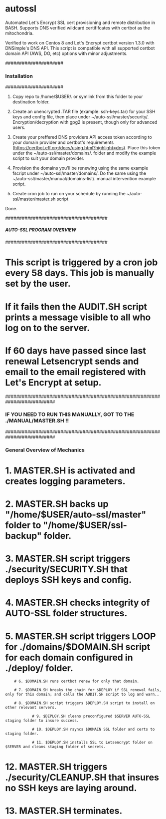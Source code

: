 # autossl
Automated Let's Encrypt SSL cert provisioning and remote distribution in BASH. Supports DNS verified wildcard certififcates with certbot as the mitochondria.

Verified to work on Centos 8 and Let's Encrypt certbot version 1.3.0 with DNSimple's DNS API. This script is compatible with all supported certbot domain API (AWS, DO, etc) options with minor adjustments.



#####################
### Installation ####
#####################



1. Copy repo to /home/$USER/. or symlink from this folder to your destination folder.

2. Create an unencrypted .TAR file (example: ssh-keys.tar) for your SSH keys and config file, then place under ~/auto-ssl/master/security/. Encryption/decryption with gpg2 is present, though only for advanced users.

3. Create your preffered DNS providers API access token according to your domain provider and certbot's requirements (https://certbot.eff.org/docs/using.html?highlight=dns). Place this token under the ~/auto-ssl/master/domains/. folder and modify the example script to suit your domain provider.

3. Provision the domains you'll be renewing using the same example fscript under ~/auto-ssl/master/domains/. Do the same using the ~/auto-ssl/master/manual/domains-list/. manual intervention example script.

4. Create cron job to run on your schedule by running the ~/auto-ssl/master/master.sh script

Done.



#####################################
##### AUTO-SSL PROGRAM OVERVIEW #####
#####################################




# This script is triggered by a cron job every 58 days. This job is manually set by the user.
# If it fails then the AUDIT.SH script prints a message visible to all who log on to the server.
# If 60 days have passed since last renewal Letsencrypt sends and email to the email registered with Let's Encrypt at setup.




##########################################################################
### IF YOU NEED TO RUN THIS MANUALLY, GOT TO THE ./MANUAL/MASTER.SH !! ###
##########################################################################



### General Overview of Mechanics ###

# 1. MASTER.SH is activated and creates logging parameters.

# 2. MASTER.SH backs up "/home/$USER/auto-ssl/master" folder to "/home/$USER/ssl-backup" folder.

# 3. MASTER.SH script triggers ./security/SECURITY.SH that deploys SSH keys and config.

# 4. MASTER.SH checks integrity of AUTO-SSL folder structures.

# 5. MASTER.SH script triggers LOOP for ./domains/$DOMAIN.SH script for each domain configured in ./deploy/ folder.

        # 6. $DOMAIN.SH runs certbot renew for only that domain.

        # 7. $DOMAIN.SH breaks the chain for $DEPLOY if SSL renewal fails, only for this domain; and calls the AUDIT.SH script to log and warn..

        # 8. $DOMAIN.SH script triggers $DEPLOY.SH script to install on other relevant servers.

                # 9. $DEPLOY.SH cleans preconfigured $SERVER AUTO-SSL staging folder to insure success.

                # 10. $DEPLOY.SH rsyncs $DOMAIN SSL folder and certs to staging folder.

                # 11. $DEPLOY.SH installs SSL to Letsencrypt folder on $SERVER and cleans staging folder of secrets.

# 12. MASTER.SH triggers ./security/CLEANUP.SH that insures no SSH keys are laying around.

# 13. MASTER.SH terminates.


